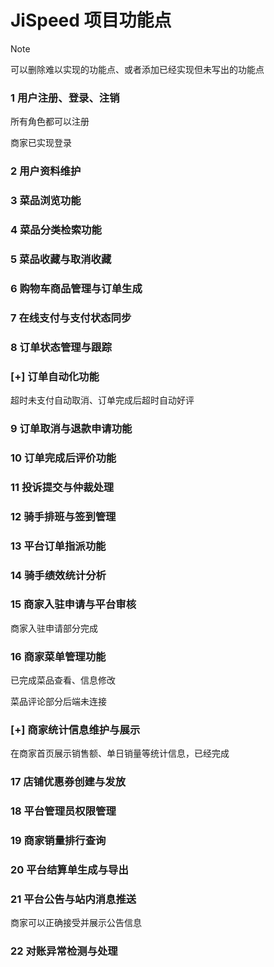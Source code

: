 # JiSpeed 项目功能点



>[!NOTE]
>
>可以删除难以实现的功能点、或者添加已经实现但未写出的功能点



### 1 用户注册、登录、注销

所有角色都可以注册

商家已实现登录



### 2 用户资料维护



### 3 菜品浏览功能



### 4 菜品分类检索功能



### 5 菜品收藏与取消收藏



### 6 购物车商品管理与订单生成



### 7 在线支付与支付状态同步



### 8 订单状态管理与跟踪


### [+] 订单自动化功能

超时未支付自动取消、订单完成后超时自动好评


### 9 订单取消与退款申请功能



### 10 订单完成后评价功能



### 11 投诉提交与仲裁处理



### 12 骑手排班与签到管理



### 13 平台订单指派功能



### 14 骑手绩效统计分析



### 15 商家入驻申请与平台审核

商家入驻申请部分完成



### 16 商家菜单管理功能

已完成菜品查看、信息修改

菜品评论部分后端未连接



### [+] 商家统计信息维护与展示

在商家首页展示销售额、单日销量等统计信息，已经完成



### 17 店铺优惠券创建与发放



### 18 平台管理员权限管理



### 19 商家销量排行查询



### 20 平台结算单生成与导出



### 21 平台公告与站内消息推送

商家可以正确接受并展示公告信息



### 22 对账异常检测与处理  



